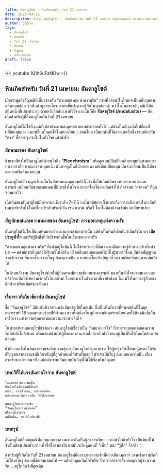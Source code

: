 ```yaml
---
title: อันดาลูไซต์ - หินเกิดสำหรับ วันที่ 21 เมษายน
date: 2025-04-21
description: สำรวจ อันดาลูไซต์ - หินเกิดสำหรับ วันที่ 21 เมษายน สัญลักษณ์ของ ลางบอกเหตุแห่งความรัก มาเรียนรู้ความหมายลึกซึ้งของหินพิเศษนี้
author: 365วัน
tags:
  - อันดาลูไซต์
  - เมษายน
  - วันที่ 21 เมษายน
  - หินเกิด
  - อัญมณี
  - เครื่องประดับ
draft: false
---
```


{{< youtube 1Q1h6uFaMDw >}}

## หินเกิดสำหรับ วันที่ 21 เมษายน: อันดาลูไซต์

เมื่อเราพูดถึงอัญมณีที่เกี่ยวข้องกับ "ลางบอกเหตุแห่งความรัก" ภาพที่ลอยมาในใจอาจเป็นกลีบกุหลาบ กลิ่นหอมอ่อน ๆ หรือคำพูดจากใครบางคนที่แฝงความรู้สึกในทุกถ้อยคำ ทว่าในโลกของอัญมณี มีหินชนิดหนึ่งที่เปล่งประกายด้วยพลังลึกลับแห่งหัวใจ และนั่นก็คือ **อันดาลูไซต์ (Andalusite)** — หินเกิดสำหรับผู้ที่ลืมตาดูโลกในวันที่ 21 เมษายน

อันดาลูไซต์ไม่ใช่อัญมณีที่เปล่งประกายสะดุดตาแบบเพชรพลอยทั่วไป แต่มันเป็นอัญมณีที่เปลี่ยนสี เปลี่ยนมุมมอง และเปลี่ยนใจคนได้ในแบบเงียบ ๆ อ่อนโยน เป็นเสน่ห์ที่ไม่อวด แต่ลึกซึ้ง เช่นเดียวกับ "ลาง" ที่ค่อย ๆ กระซิบในหัวใจคนกำลังรัก

### ลักษณะของ อันดาลูไซต์

สิ่งแรกที่ทำให้อันดาลูไซต์น่าสนใจคือ “**Pleochroism**” หรือคุณสมบัติเปลี่ยนสีตามมุมที่แสงตกกระทบ กล่าวคือ หากมองจากมุมหนึ่ง มันอาจดูเป็นสีน้ำตาลแดง แต่เมื่อเปลี่ยนมุม มันจะเปลี่ยนเป็นสีเขียวมะกอกหรือสีทองอบอุ่น

อันดาลูไซต์มักจะถูกเจียระไนในลักษณะคงคุณสมบัตินี้ไว้ เพื่อให้เกิดมิติหลากหลายของแสงและอารมณ์ เหมือนกับสายตาของคนที่มีบางสิ่งในใจ และหากใครได้มองลึกเข้าไป ก็อาจพบ “คำตอบ” ที่ถูกซ่อนเอาไว้

เนื้อหินของอันดาลูไซต์มีค่าความแข็งระดับ 7–7.5 บนโมห์สสเกล ซึ่งหมายถึงความแข็งแกร่งในระดับที่เหมาะสำหรับใช้ในเครื่องประดับประจำวัน เช่น แหวน หรือจี้ โดยไม่ต้องกังวลว่ามันจะเสียหายง่าย

### สัญลักษณ์และความหมายของ อันดาลูไซต์: ลางบอกเหตุแห่งความรัก

อันดาลูไซต์ไม่ได้เป็นแค่หินแห่งความงามทางสายตาเท่านั้น แต่ยังเป็นหินที่เชื่อกันว่ามีพลังในการ **เปิดประตูหัวใจ** และรับรู้ถึงสิ่งที่กำลังจะเกิดขึ้นในเรื่องของความรัก

“ลางบอกเหตุแห่งความรัก” ที่แฝงอยู่ในหินนี้ ไม่ใช่คำทำนายที่ชัดเจน แต่คือความรู้สึกบางอย่างที่แผ่วเบา — คล้ายการเห็นแสงไฟริบหรี่ในค่ำคืน หรือกลิ่นหอมของดอกไม้ที่ไม่รู้มาจากไหน มันคือสัญญาณจากจักรวาล ที่บางครั้งอาจมาในรูปของความฝัน การสบตาโดยบังเอิญ หรือความเงียบที่อบอุ่นจนสัมผัสได้

ในด้านพลังงาน อันดาลูไซต์ช่วยให้ผู้ถือครองมีความชัดเจนทางอารมณ์ มองเห็นหัวใจของตนเอง และกล้าที่จะเปิดใจให้ความรักครั้งใหม่เข้ามา โดยเฉพาะในช่วงเวลาที่เรายังลังเล ไม่แน่ใจในความรู้สึกของอีกฝ่าย หรือแม้แต่ของตัวเอง

### เรื่องราวที่เกี่ยวข้องกับ อันดาลูไซต์

ชื่อ “อันดาลูไซต์” มีต้นกำเนิดจากแคว้นอันดาลูเซียในสเปน ซึ่งเป็นพื้นที่แรกที่ค้นพบหินนี้ในยุคศตวรรษที่ 18 ตลอดหลายร้อยปีที่ผ่านมา ชาวพื้นเมืองในภูมิภาคเมดิเตอร์เรเนียนเคยใช้หินชนิดนี้เป็นเครื่องรางแห่งความคุ้มครองและความสงบทางจิตใจ

ในบางตำนานของยุโรปช่วงกลาง อันดาลูไซต์เชื่อว่าเป็น “หินแห่งเงาใจ” ที่สามารถบอกลางของความรักที่กำลังใกล้เข้ามา หรือแม้แต่ช่วยให้ผู้ถือครองสามารถสื่อสารกับหัวใจของผู้เป็นที่รักได้โดยไม่ต้องเอ่ยถ้อยคำ

ยังมีความเชื่อในวัฒนธรรมเซลติกบางกลุ่มว่า อันดาลูไซต์สามารถช่วยให้ผู้หญิงที่ยังไม่พบคู่ครอง ได้รับสัญญาณจากธรรมชาติเกี่ยวกับผู้ที่ถูกกำหนดไว้สำหรับเธอ ไม่ว่าจะเป็นในรูปแบบของความฝัน เสียงกระซิบของสายลม หรือแม้แต่การพบกันแบบบังเอิญที่ไม่ใช่เรื่องบังเอิญเลย

### บทกวีที่ได้แรงบันดาลใจจาก อันดาลูไซต์

```
ในแสงสลัวของยามเย็น  
หินน้อยในมือฉันเปลี่ยนสี  
เขียว… แล้วน้ำตาล… แล้วทองส่อง  
คล้ายสายตาใครคนหนึ่ง ที่ยังไม่เอ่ยคำ

อันดาลูไซต์เอ่ยกระซิบ  
“รักอยู่ใกล้กว่าที่เธอคิด”  
เป็นลางไม่ใช่คำ  
แต่ลึกซึ้ง… จนหัวใจต้องฟัง
```

### บทสรุป

อันดาลูไซต์คืออัญมณีที่มอบมากกว่าความงาม มันเป็นผู้ส่งสารเงียบ ๆ จากหัวใจถึงหัวใจ เป็นหินที่ไม่จำเป็นต้องเปล่งประกายเพื่อให้ใครหลงรัก แต่มันจะดึงดูดคนที่ "เห็น" และ "รู้สึก" ได้จริง ๆ

สำหรับผู้ที่เกิดในวันที่ 21 เมษายน อันดาลูไซต์คือลางแห่งความรักที่คอยเตือนคุณว่า บางครั้งความรักก็ไม่ได้มาในรูปแบบที่ชัดเจนเสมอไป — แต่หากคุณเปิดใจรับฟัง จักรวาลอาจกำลังบอกคุณอยู่ว่า ความรัก... อยู่ใกล้กว่าที่คุณคิด